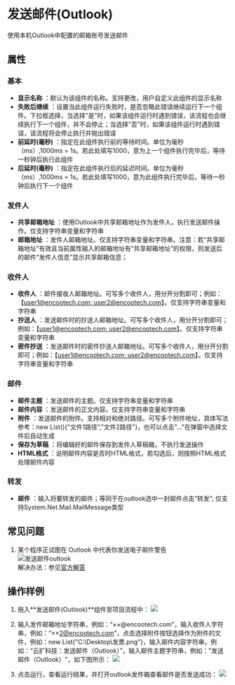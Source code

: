 # 发送邮件(Outlook)

使用本机Outlook中配置的邮箱账号发送邮件

## 属性

### 基本

- **显示名称** ：默认为该组件的名称。支持更改，用户自定义此组件的显示名称
- **失败后继续** ：设置当此组件运行失败时，是否忽略此错误继续运行下一个组件。下拉框选择，当选择"是"时，如果该组件运行时遇到错误，该流程也会继续执行下一个组件，并不会停止；当选择"否"时，如果该组件运行时遇到错误，该流程将会停止执行并抛出错误
- **前延时(毫秒)** ：指定在此组件执行前的等待时间。单位为毫秒（ms）,1000ms = 1s。若此处填写1000，意为上一个组件执行完毕后，等待一秒钟后执行此组件
- **后延时(毫秒)** ：指定在此组件执行后的延迟时间。单位为毫秒（ms）,1000ms = 1s。若此处填写1000，意为此组件执行完毕后，等待一秒钟后执行下一个组件


### 发件人

- **共享邮箱地址** ：使用Outlook中共享邮箱地址作为发件人，执行发送邮件操作。仅支持字符串变量和字符串
- **邮箱地址** ：发件人邮箱地址。仅支持字符串变量和字符串。注意：若“共享邮箱地址”有效且当前属性输入的邮箱地址有“共享邮箱地址”的权限，则发送后的邮件“发件人信息”显示共享邮箱信息；

### 收件人

- **收件人** ：邮件接收人邮箱地址。可写多个收件人，用分开分割即可；例如：【[user1@encootech.com; user2@encootech.com](mailto:user1@encootech.com;%20user2@encootech.com)】。仅支持字符串变量和字符串
- **抄送人** ：发送邮件时的抄送人邮箱地址。可写多个收件人，用分开分割即可；例如：【[user1@encootech.com; user2@encootech.com](mailto:user1@encootech.com;%20user2@encootech.com)】。仅支持字符串变量和字符串
- **密件抄送** ：发送邮件时的密件抄送人邮箱地址。可写多个收件人，用分开分割即可；例如：【[user1@encootech.com; user2@encootech.com](mailto:user1@encootech.com;%20user2@encootech.com)】。仅支持字符串变量和字符串

### 邮件

- **邮件主题** ：发送邮件的主题。仅支持字符串变量和字符串
- **邮件内容** ：发送邮件的正文内容。仅支持字符串变量和字符串
- **附件** ：发送邮件的附件。支持相对和绝对路径。可写多个附件地址，具体写法参考：new List<string>(){"文件1路径","文件2路径"}，也可以点击"..."在弹窗中选择文件后自动生成
- **保存为草稿** ：将编辑好的邮件保存到发件人草稿箱，不执行发送操作
- **HTML格式** ：说明邮件内容是否时HTML格式，若勾选后，则按照HTML格式处理邮件内容

### 转发

- **邮件** ：输入将要转发的邮件；等同于在outlook选中一封邮件点击“转发”; 仅支持System.Net.Mail.MailMessage类型
  
## 常见问题

1. 某个程序正试图在 Outlook 中代表你发送电子邮件警告<br>
   ![发送邮件outlook](https://docimages.blob.core.chinacloudapi.cn/images/Activities/sendoutlookmail20201204.png)<br>
   解决办法：参见[官方解答](https://docs.microsoft.com/zh-cn/outlook/troubleshoot/security/a-program-is-trying-to-send-an-email-message-on-your-behalf)

## 操作样例

1. 拖入**发送邮件(Outlook)**组件至项目流程中：
![](https://docimages.blob.core.chinacloudapi.cn/images/Activities/SendOutlookMail2020122201.png)

2. 输入发件邮箱地址字符串，例如：“××@encootech.com”，输入收件人字符串，例如：“××2@encootech.com”，点击选择附件按钮选择作为附件的文件，例如：new List<string>{"C:\\Desktop\\发票.png"}，输入邮件内容字符串，例如：“云扩科技：发送邮件（Outlook）”，输入邮件主题字符串，例如："发送邮件（Outlook）"，如下图所示：
![](https://docimages.blob.core.chinacloudapi.cn/images/Activities/SendOutlookMail2020122202.png)

3. 点击运行，查看运行结果，并打开outlook发件箱查看邮件是否发送成功：
![](https://docimages.blob.core.chinacloudapi.cn/images/Activities/SendOutlookMail2020122203.png)